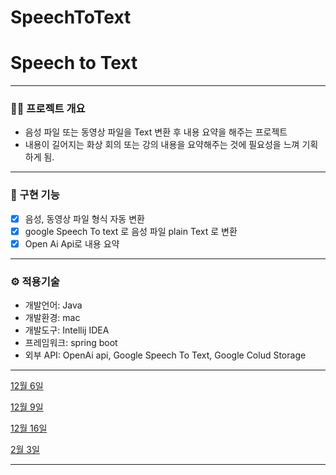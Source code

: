 # SpeechToText

# Speech to Text

---

### 🧑‍💻 프로젝트 개요

- 음성 파일 또는 동영상 파일을 Text 변환 후 내용 요약을 해주는 프로젝트
- 내용이 길어지는 화상 회의 또는 강의 내용을 요약해주는 것에 필요성을 느껴 기획하게 됨.

---

### 📌 구현 기능

- [x]  음성, 동영상 파일 형식 자동 변환
- [x]  google Speech To text 로 음성 파일 plain Text 로 변환
- [x]  Open Ai Api로 내용 요약

---

### ⚙️ 적용기술

- 개발언어: Java
- 개발환경: mac
- 개발도구: Intellij IDEA
- 프레임워크: spring boot
- 외부 API: OpenAi api, Google Speech To Text, Google Colud Storage

---

[12월 6일](https://www.notion.so/12-6-15490dd6c2ce801f9f98f93feec50f5d?pvs=21)

[12월 9일](https://www.notion.so/12-9-15790dd6c2ce80459b58fc9f6ab0fffa?pvs=21)

[ 12월 16일](https://www.notion.so/12-16-15e90dd6c2ce8078baf8c25b9b61efe5?pvs=21)

[2월 3일](https://www.notion.so/2-3-18f90dd6c2ce808ca739ffb5686bb881?pvs=21)

---
